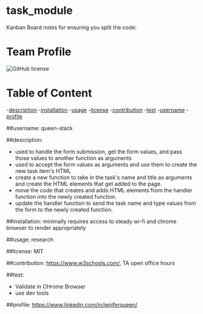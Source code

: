 # task_module
Kanban Board
notes for ensuring you split the code:

        
   # Team Profile

   ![GitHub license](https://img.shields.io/badge/license-MIT-purple.svg)

   # Table of Content
   -[description](#description)
   -[installation](#installation)
   -[usage](#usage)
   -[license](#license)
   -[contribution](#contribution)
   -[test](#test)
   -[username](#username)
   -[profile](#profile)
  
        

   ##username:
            queen-stack
        
   ##description:
* used to handle the form submission, get the form values, and pass those values to another function as arguments
* used to accept the form values as arguments and use them to create the new task item's HTML
* create a new function to take in the task's name and title as arguments and create the HTML elements that get added to the page.
* move the code that creates and adds HTML elements from the handler function into the newly created function.
* update the handler function to send the task name and type values from the form to the newly created function.

##installation:
    minimally requires access to steady wi-fi and chrome browser to render appropriately

##usage:
    research 

##license:
    MIT 

##contribution:
    https://www.w3schools.com/, TA open office hours 

##test:
* Validate in CHrome Browser
* use dev tools 

##profile:
    https://www.linkedin.com/in/jeniferqueen/



